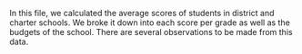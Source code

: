 In this file, we calculated the average scores of students in district and charter schools. We broke it down into each score per grade as well as the budgets of the school. There are several observations to be made from this data.
